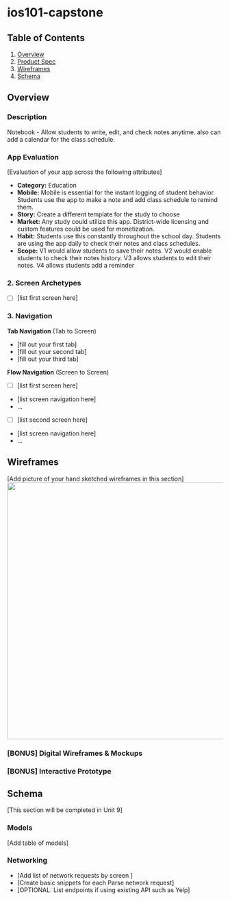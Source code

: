 # ios101-capstone

## Table of Contents

1. [Overview](#Overview)
2. [Product Spec](#Product-Spec)
3. [Wireframes](#Wireframes)
4. [Schema](#Schema)

## Overview

### Description

Notebook - Allow students to write, edit, and check notes anytime. also can add a calendar for the class schedule. 

### App Evaluation

[Evaluation of your app across the following attributes]
- **Category:** Education
- **Mobile:** Mobile is essential for the instant logging of student behavior. Students use the app to make a note and add class schedule to remind them. 
- **Story:** Create a different template for the study to choose 
- **Market:** Any study could utilize this app. District-wide licensing and custom features could be used for monetization.
- **Habit:**  Students use this constantly throughout the school day. Students are using the app daily to check their notes and class schedules.
- **Scope:**  V1 would allow students to save their notes.  V2 would enable students to check their notes history. V3 allows students to edit their notes. V4 allows students add a reminder

### 2. Screen Archetypes

- [ ] [list first screen here]


### 3. Navigation

**Tab Navigation** (Tab to Screen)

* [fill out your first tab]
* [fill out your second tab]
* [fill out your third tab]

**Flow Navigation** (Screen to Screen)

- [ ] [list first screen here]
* [list screen navigation here]
* ...
- [ ] [list second screen here]
* [list screen navigation here]
* ...

## Wireframes

[Add picture of your hand sketched wireframes in this section]
<img src="YOUR_WIREFRAME_IMAGE_URL" width=600>

### [BONUS] Digital Wireframes & Mockups

### [BONUS] Interactive Prototype

## Schema 

[This section will be completed in Unit 9]

### Models

[Add table of models]

### Networking

- [Add list of network requests by screen ]
- [Create basic snippets for each Parse network request]
- [OPTIONAL: List endpoints if using existing API such as Yelp]
